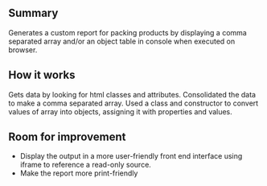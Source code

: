 ## Summary
Generates a custom report for packing products by displaying a comma separated array and/or an object table in console when executed on browser.

## How it works
Gets data by looking for html classes and attributes. Consolidated the data to make a comma separated array. Used a class and constructor to convert values of array into objects, assigning it with properties and values. 

## Room for improvement
* Display the output in a more user-friendly front end interface using iframe to reference a read-only source.
* Make the report more print-friendly

